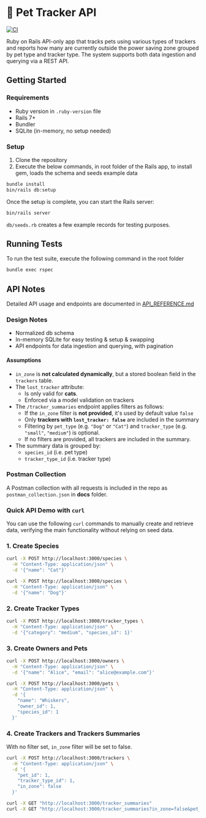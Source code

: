 # 🐾 Pet Tracker API

[![CI](https://github.com/ibalosh/pet_tracker/actions/workflows/ci.yml/badge.svg)](https://github.com/ibalosh/pet_tracker/actions/workflows/ci.yml)

Ruby on Rails API-only app that tracks pets using various types of trackers and reports how many are currently outside the 
power saving zone grouped by pet type and tracker type. The system supports both data ingestion and querying via a REST API.

## Getting Started

### Requirements
- Ruby version in `.ruby-version` file 
- Rails 7+
- Bundler
- SQLite (in-memory, no setup needed)

### Setup

1. Clone the repository 
2. Execute the below commands, in root folder of the Rails app, to install gem, loads the schema and seeds example data

```bash
bundle install
bin/rails db:setup
```

Once the setup is complete, you can start the Rails server:

```bash
bin/rails server
```

`db/seeds.rb` creates a few example records for testing purposes.

## Running Tests

To run the test suite, execute the following command in the root folder

```bash
bundle exec rspec
```

## API Notes

Detailed API usage and endpoints are documented in [API_REFERENCE.md](API_REFERENCE.md)

### Design Notes

- Normalized db schema
- In-memory SQLite for easy testing & setup & swapping
- API endpoints for data ingestion and querying, with pagination

#### Assumptions

- `in_zone` is **not calculated dynamically**, but a stored boolean field in the `trackers` table.
- The `lost_tracker` attribute:
    - Is only valid for **cats**.
    - Enforced via a model validation on trackers
- The `/tracker_summaries` endpoint applies filters as follows:
    - If the `in_zone` filter is **not provided**, it's used by default value `false`
    - Only **trackers with `lost_tracker: false`** are included in the summary
    - Filtering by `pet_type` (e.g. `"Dog"` or `"Cat"`) and `tracker_type` (e.g. `"small"`, `"medium"`) is optional.
    - If no filters are provided, all trackers are included in the summary.
- The summary data is grouped by:
    - `species_id` (i.e. pet type)
    - `tracker_type_id` (i.e. tracker type)

### Postman Collection

A Postman collection with all requests is included in the repo as `postman_collection.json` in **docs** folder.

### Quick API Demo with `curl`

You can use the following `curl` commands to manually create and retrieve data, verifying the main 
functionality without relying on seed data.

### 1. Create Species

```bash
curl -X POST http://localhost:3000/species \
  -H "Content-Type: application/json" \
  -d '{"name": "Cat"}'

curl -X POST http://localhost:3000/species \
  -H "Content-Type: application/json" \
  -d '{"name": "Dog"}'
```
### 2. Create Tracker Types

```bash
curl -X POST http://localhost:3000/tracker_types \
  -H "Content-Type: application/json" \
  -d '{"category": "medium", "species_id": 1}'
```
### 3. Create Owners and Pets

```bash
curl -X POST http://localhost:3000/owners \
  -H "Content-Type: application/json" \
  -d '{"name": "Alice", "email": "alice@example.com"}'

curl -X POST http://localhost:3000/pets \
  -H "Content-Type: application/json" \
  -d '{
    "name": "Whiskers",
    "owner_id": 1,
    "species_id": 1
  }'
```

### 4. Create Trackers and Trackers Summaries

With no filter set, `in_zone` filter will be set to false.

```bash
curl -X POST http://localhost:3000/trackers \
  -H "Content-Type: application/json" \
  -d '{
    "pet_id": 1,
    "tracker_type_id": 1,
    "in_zone": false
  }'

curl -X GET "http://localhost:3000/tracker_summaries"
curl -X GET "http://localhost:3000/tracker_summaries?in_zone=false&pet_type=Cat&tracker_type=medium"
```